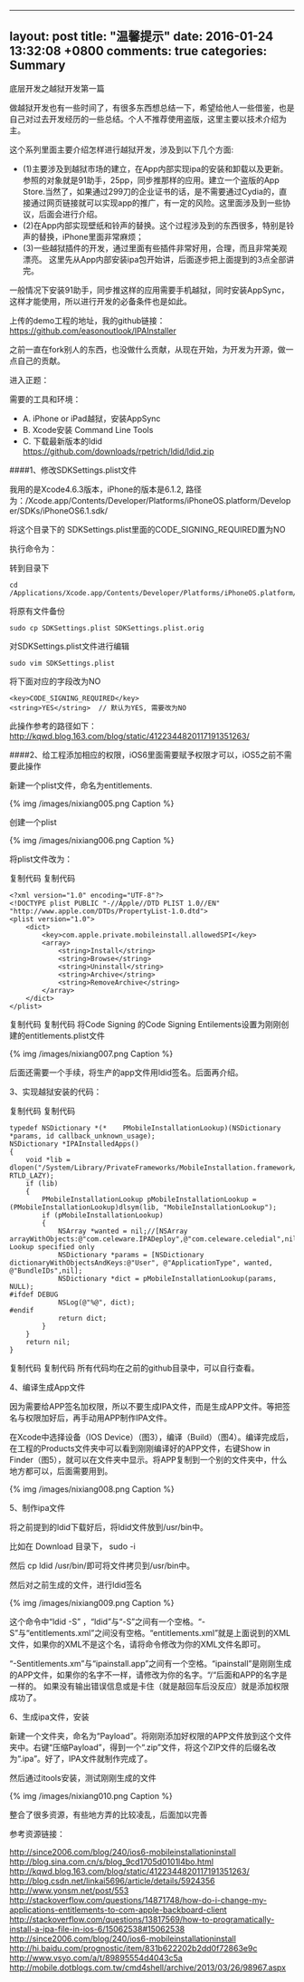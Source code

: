 
---
layout: post
title: "温馨提示"
date: 2016-01-24 13:32:08 +0800
comments: true
categories: Summary
---


底层开发之越狱开发第一篇

 

做越狱开发也有一些时间了，有很多东西想总结一下，希望给他人一些借鉴，也是自己对过去开发经历的一些总结。个人不推荐使用盗版，这里主要以技术介绍为主。

这个系列里面主要介绍怎样进行越狱开发，涉及到以下几个方面:

* (1)主要涉及到越狱市场的建立，在App内部实现ipa的安装和卸载以及更新。参照的对象就是91助手，25pp，同步推那样的应用。建立一个盗版的App Store.当然了，如果通过299刀的企业证书的话，是不需要通过Cydia的，直接通过网页链接就可以实现app的推广，有一定的风险。这里面涉及到一些协议，后面会进行介绍。
* (2)在App内部实现壁纸和铃声的替换。这个过程涉及到的东西很多，特别是铃声的替换，iPhone里面非常麻烦；
* (3)一些越狱插件的开发，通过里面有些插件非常好用，合理，而且非常美观漂亮。
这里先从App内部安装ipa包开始讲，后面逐步把上面提到的3点全部讲完。

一般情况下安装91助手，同步推这样的应用需要手机越狱，同时安装AppSync，这样才能使用，所以进行开发的必备条件也是如此。

上传的demo工程的地址，我的github链接：https://github.com/easonoutlook/IPAInstaller

之前一直在fork别人的东西，也没做什么贡献，从现在开始，为开发为开源，做一点自己的贡献。

 

进入正题：

需要的工具和环境：

* A. iPhone or iPad越狱，安装AppSync
* B. Xcode安装 Command Line Tools
* C. 下载最新版本的ldid https://github.com/downloads/rpetrich/ldid/ldid.zip
 

####1、修改SDKSettings.plist文件

我用的是Xcode4.6.3版本，iPhone的版本是6.1.2, 路径为：/Xcode.app/Contents/Developer/Platforms/iPhoneOS.platform/Developer/SDKs/iPhoneOS6.1.sdk/

将这个目录下的 SDKSettings.plist里面的CODE_SIGNING_REQUIRED置为NO

执行命令为：

转到目录下

	cd /Applications/Xcode.app/Contents/Developer/Platforms/iPhoneOS.platform/Developer/SDKs/iPhoneOS6.1.sdk

将原有文件备份

	sudo cp SDKSettings.plist SDKSettings.plist.orig

对SDKSettings.plist文件进行编辑

	sudo vim SDKSettings.plist

将下面对应的字段改为NO

	<key>CODE_SIGNING_REQUIRED</key>
	<string>YES</string>  // 默认为YES, 需要改为NO
此操作参考的路径如下：http://kqwd.blog.163.com/blog/static/4122344820117191351263/

 

####2、给工程添加相应的权限，iOS6里面需要赋予权限才可以，iOS5之前不需要此操作

新建一个plist文件，命名为entitlements.



{% img /images/nixiang005.png Caption %}  


创建一个plist



{% img /images/nixiang006.png Caption %}  

将plist文件改为：

复制代码
复制代码

	<?xml version="1.0" encoding="UTF-8"?>
	<!DOCTYPE plist PUBLIC "-//Apple//DTD PLIST 1.0//EN" "http://www.apple.com/DTDs/PropertyList-1.0.dtd">
	<plist version="1.0">
	    <dict>
	        <key>com.apple.private.mobileinstall.allowedSPI</key>
	        <array>
	            <string>Install</string>
	            <string>Browse</string>
	            <string>Uninstall</string>
	            <string>Archive</string>
	            <string>RemoveArchive</string>
	        </array>
	    </dict>
	</plist>
复制代码
复制代码
将Code Signing 的Code Signing Entilements设置为刚刚创建的entitlements.plist文件



{% img /images/nixiang007.png Caption %}  


后面还需要一个手续，将生产的app文件用ldid签名。后面再介绍。

 

3、实现越狱安装的代码：

复制代码
复制代码

	typedef NSDictionary *(*	PMobileInstallationLookup)(NSDictionary *params, id callback_unknown_usage);
	NSDictionary *IPAInstalledApps()
	{
	    void *lib = dlopen("/System/Library/PrivateFrameworks/MobileInstallation.framework/MobileInstallation", RTLD_LAZY);
	    if (lib)
	    {
	        PMobileInstallationLookup pMobileInstallationLookup = (PMobileInstallationLookup)dlsym(lib, "MobileInstallationLookup");
	        if (pMobileInstallationLookup)
	        {
	            NSArray *wanted = nil;//[NSArray arrayWithObjects:@"com.celeware.IPADeploy",@"com.celeware.celedial",nil]; Lookup specified only
	            NSDictionary *params = [NSDictionary dictionaryWithObjectsAndKeys:@"User", @"ApplicationType", wanted, @"BundleIDs",nil];
	            NSDictionary *dict = pMobileInstallationLookup(params, NULL);
	#ifdef DEBUG
	            NSLog(@"%@", dict);
	#endif
	            return dict;
	        }
	    }
	    return nil;
	}
复制代码
复制代码
所有代码均在之前的github目录中，可以自行查看。

 

4、编译生成App文件

因为需要给APP签名加权限，所以不要生成IPA文件，而是生成APP文件。等把签名与权限加好后，再手动用APP制作IPA文件。

 在Xcode中选择设备（IOS Device）（图3），编译（Build）（图4）。编译完成后，在工程的Products文件夹中可以看到刚刚编译好的APP文件，右键Show in Finder（图5），就可以在文件夹中显示。将APP复制到一个别的文件夹中，什么地方都可以，后面需要用到。




{% img /images/nixiang008.png Caption %}  

 

5、制作ipa文件

将之前提到的ldid下载好后，将ldid文件放到/usr/bin中。

比如在 Download 目录下， sudo -i 

然后 cp ldid /usr/bin/即可将文件拷贝到/usr/bin中。

然后对之前生成的文件，进行ldid签名



{% img /images/nixiang009.png Caption %}  

 

这个命令中“ldid -S” ，“ldid”与“-S”之间有一个空格。“-S”与“entitlements.xml”之间没有空格。“entitlements.xml”就是上面说到的XML文件，如果你的XML不是这个名，请将命令修改为你的XML文件名即可。

“-Sentitlements.xm”与“ipainstall.app”之间有一个空格。“ipainstall”是刚刚生成的APP文件，如果你的名字不一样，请修改为你的名字。“/“后面和APP的名字是一样的。  如果没有输出错误信息或是卡住（就是敲回车后没反应）就是添加权限成功了。

 

6、生成ipa文件，安装

新建一个文件夹，命名为“Payload”。将刚刚添加好权限的APP文件放到这个文件夹中。右键“压缩Payload”，得到一个“.zip”文件，将这个ZIP文件的后缀名改为“.ipa”。好了，IPA文件就制作完成了。

然后通过itools安装，测试刚刚生成的文件


{% img /images/nixiang010.png Caption %}  

 

整合了很多资源，有些地方弄的比较凌乱，后面加以完善

 

参考资源链接：

http://since2006.com/blog/240/ios6-mobileinstallationinstall
http://blog.sina.com.cn/s/blog_9cd1705d0101l4bo.html
http://kqwd.blog.163.com/blog/static/4122344820117191351263/
http://blog.csdn.net/linkai5696/article/details/5924356
http://www.yonsm.net/post/553
http://stackoverflow.com/questions/14871748/how-do-i-change-my-applications-entitlements-to-com-apple-backboard-client
http://stackoverflow.com/questions/13817569/how-to-programatically-install-a-ipa-file-in-ios-6/15062538#15062538
http://since2006.com/blog/240/ios6-mobileinstallationinstall
http://hi.baidu.com/prognostic/item/831b622202b2dd0f72863e9c
http://www.vsyo.com/a/t/89895554d4043c5a
http://mobile.dotblogs.com.tw/cmd4shell/archive/2013/03/26/98967.aspx
 

